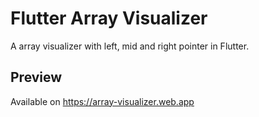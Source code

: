 # Flutter Array Visualizer

A array visualizer with left, mid and right pointer in Flutter.

## Preview
Available on https://array-visualizer.web.app

